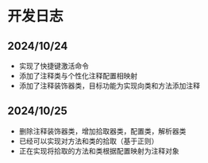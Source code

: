# 开发日志
## 2024/10/24
- 实现了快捷键激活命令
- 添加了注释类与个性化注释配置相映射
- 添加了注释装饰器类，目标功能为实现向类和方法添加注释

## 2024/10/25

- 删除注释装饰器类，增加拾取器类，配置类，解析器类
- 已经可以实现对方法和类的拾取（基于正则）
- 正在实现将拾取的方法和类根据配置映射为注释对象